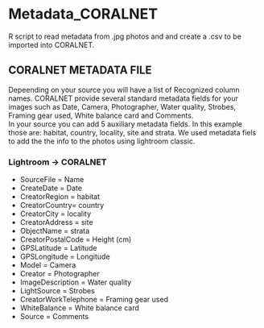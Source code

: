 # Metadata_CORALNET
R script to read metadata from .jpg photos and and create a .csv to be imported into CORALNET.

## CORALNET METADATA FILE
Depeending on your source you will have a list of Recognized column names. CORALNET provide several standard metadata fields 
for your images such as Date, Camera, Photographer, Water quality, Strobes, Framing gear used, White balance card and Comments.  
In your source you can add 5 auxiliary metadata fields. In this example those are: habitat, country, locality, site and strata. 
We used metadata fiels to add the the info to the photos using lightroom classic.

### Lightroom -> CORALNET
- SourceFile = Name 
- CreateDate = Date
- CreatorRegion = habitat
- CreatorCountry= country
- CreatorCity = locality
- CreatorAddress = site
- ObjectName = strata
- CreatorPostalCode = Height (cm)
- GPSLatitude = Latitude
- GPSLongitude = Longitude
- Model = Camera
- Creator = Photographer
- ImageDescription = Water quality
- LightSource = Strobes
- CreatorWorkTelephone = Framing gear used 
- WhiteBalance = White balance card
- Source = Comments

